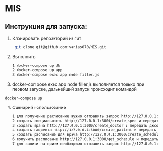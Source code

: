 # MIS

## Инструкция для запуска:

1. Клонировать репозиторий из гит

      ```bash
       git clone git@github.com:varias070/MIS.git
     ```
2. Выполнить 

   ```bash
   1 docker-compose up db
   2 docker-compose up app
   3 docker-compose exec app node filler.js
   ```
3.  docker-compose exec app node filler.js выполняется только при первом запуске, дальнейший запуск происходит командой
   ```bash
   docker-compose up
   ```

4. Сценарий использование
   
   ```bash
   1 для получение расписание нужно отправить запрос http://127.0.0.1:3000/get_schedule с запросом необходимо передать джсон {"doctor_id": 2, "patient_id": null, "date": '3-9-2023 ', "time_from": '20-30', "is_free": true,}
   2 создать специальность http://127.0.0.1:3000/create_spec и передать джсон {"title": "Surgeon"}
   3 создать врача http://127.0.0.1:3000/create_doctor и передать джсон {"name": "Ivan", "spec_id": 1, "price": 1000}
   4 создать пациента http://127.0.0.1:3000/create_patient и передать джсон  {"phone": "+7 913 743 24 35", "name": "Jason", "email": "jason@examaple.com", "gender": "male",}
   5 создать расписание для врача http://127.0.0.1:3000/create_schedule и передать джсон {"doctor_id": 1,"date": "2018-04-04T09:00",} создается 24 приема  с 9:00 до 21:00 по 30 минут каждый
   6 получить расписание http://127.0.0.1:3000/get_schedule и передать параметры поиска {"doctor_id": 2, "patient_id": null, "date": '3-9-2023 ', "time_from": '20-30', "is_free": true,} 
   7 для записи на прием необходимо отправить запрос http://127.0.0.1:3000/make_appointment и джсон {"id": 7, "patient_id": 1, "type": 0} поле type может принимать значение 0-первичный прием и 1-вторичный прием
   ```